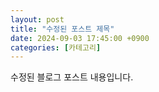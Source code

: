 ```yaml
---
layout: post
title: "수정된 포스트 제목"
date: 2024-09-03 17:45:00 +0900
categories: [카테고리]
---
```


수정된 블로그 포스트 내용입니다.